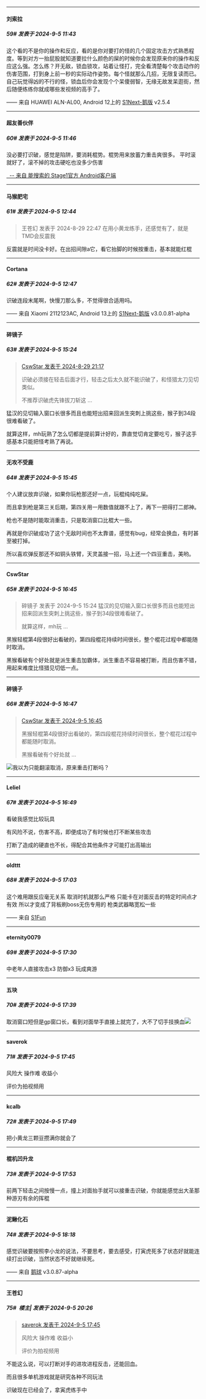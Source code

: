 ﻿
*****

####  刘索拉  
##### 59#       发表于 2024-9-5 11:43

这个看的不是你的操作和反应，看的是你对要打的怪的几个固定攻击方式熟悉程度。等到对方一抬屁股就知道要拉什么颜色的屎的时候你会发现原来你的操作和反应这么强。怎么练？开无敌，锁血锁攻，站着让怪打，完全看清楚每个攻击动作的伤害范围，打到身上前一秒的实际动作姿势。每个怪就那么几招，无限复读而已。自己玩觉得凶的不行的怪，锁血后你会发现个个呆傻弱智，无缘无故发呆逛街，然后随便练练你就成哪些发视频的高手了。

—— 来自 HUAWEI ALN-AL00, Android 12上的 [S1Next-鹅版](https://github.com/ykrank/S1-Next/releases) v2.5.4

*****

####  超友善伙伴  
##### 60#       发表于 2024-9-5 11:46

没必要打识破，感觉是陷阱，要消耗棍势。棍势用来放蓄力重击爽很多。
平时滚就好了，滚不掉的攻击硬吃也没多少伤害

[  -- 来自 能搜索的 Stage1官方 Android客户端](https://www.coolapk.com/apk/140634)


*****

####  马猴肥宅  
##### 61#       发表于 2024-9-5 12:44

<blockquote>王苍幻 发表于 2024-8-29 22:47
在用小黄龙练手，还感觉有了，就是TMD会反震我</blockquote>
反震就是时间没卡好。在出招间隙a它，看它抬脚的时候按重击，基本就能红棍


*****

####  Cortana  
##### 62#       发表于 2024-9-5 12:47

识破连段末尾啊，快慢刀那么多，不觉得很合适用吗。

—— 来自 Xiaomi 2112123AC, Android 13上的 [S1Next-鹅版](https://github.com/ykrank/S1-Next/releases) v3.0.0.81-alpha


*****

####  碎镜子  
##### 63#       发表于 2024-9-5 15:24

<blockquote><a href="httphttps://bbs.saraba1st.com/2b/forum.php?mod=redirect&amp;goto=findpost&amp;pid=66057970&amp;ptid=2197200" target="_blank">CswStar 发表于 2024-8-29 21:17</a>

识破必须接在轻击后面才行，轻击之后太久就不能识破了，和怪猎太刀见切类似。

不推荐识破虎先锋拔刀斩这 ...</blockquote>
猛汉的见切输入窗口长很多而且也能短出招来回派生突刺上挑这些，猴子到34段很难看破了。

就算这样，mh玩熟了怎么切都是提前算计好的，靠直觉切肯定要吃亏，猴子这手感基本只能把怪考熟了再说。


*****

####  无攻不受鹿  
##### 64#       发表于 2024-9-5 15:45

个人建议放弃识破，如果你玩枪那还好一点，玩棍纯纯吃屎。

而且拿到枪是第三关后期，第四关用一用数值就跟不上了，再下一把得打二郎神。

枪也不是随时能取消重击，只是取消窗口比棍大一些。

再就是你识破成功了这个无敌时间也不太靠谱，感觉有bug，经常会换血，有时甚至被打掉。

所以喜欢弹反那还不如铜头铁臂，天灵盖接一招，马上还一个四豆重击，美哟。


*****

####  CswStar  
##### 65#       发表于 2024-9-5 16:45

<blockquote>碎镜子 发表于 2024-9-5 15:24
猛汉的见切输入窗口长很多而且也能短出招来回派生突刺上挑这些，猴子到34段很难看破了。

就算这样，mh玩 ...</blockquote>
黑猴轻棍第4段很好出看破的，第四段棍花持续时间很长，整个棍花过程中都能随时取消。

黑猴看破有个好处就是派生重击加霸体，派生重击不容易被打断，而且伤害不错，用起来难度比怪猎见切低一点。

*****

####  碎镜子  
##### 66#       发表于 2024-9-5 16:47

<blockquote><a href="httphttps://bbs.saraba1st.com/2b/forum.php?mod=redirect&amp;goto=findpost&amp;pid=66121248&amp;ptid=2197200" target="_blank">CswStar 发表于 2024-9-5 16:45</a>

黑猴轻棍第4段很好出看破的，第四段棍花持续时间很长，整个棍花过程中都能随时取消。

黑猴看破有个好处就 ...</blockquote>
<img src="https://static.saraba1st.com/image/smiley/face2017/068.png" referrerpolicy="no-referrer">我以为只能翻滚取消，原来重击打断吗？

*****

####  Leliel  
##### 67#       发表于 2024-9-5 16:49

看破我感觉比较玩具

有风险不说，伤害不高，即便成功了有时候也打不断某些攻击

打断了造成的硬直也不长，得配合其他条件才可能打出高输出


*****

####  oldttt  
##### 68#       发表于 2024-9-5 17:03

这个难用跟反应毫无关系 取消时机就那么严格 只能卡在对面反击的特定时间点才有效 所以才变成了背板刷boss无伤专用的
枪类武器略宽松一些 

—— 来自 [S1Fun](https://s1fun.koalcat.com)


*****

####  eternity0079  
##### 69#       发表于 2024-9-5 17:30

中老年人直接攻击x3 防御x3 玩成爽游


*****

####  五块  
##### 70#       发表于 2024-9-5 17:39

取消窗口短但是gp窗口长，看到对面举手直接上就完了，大不了切手技换血<img src="https://static.saraba1st.com/image/smiley/face2017/049.png" referrerpolicy="no-referrer">


*****

####  saverok  
##### 71#       发表于 2024-9-5 17:45

风险大 操作难 收益小

评价为拍视频用


*****

####  kcalb  
##### 72#       发表于 2024-9-5 17:49

把小黄龙三颗豆攒满你就会了

*****

####  棍机凹升龙  
##### 73#       发表于 2024-9-5 17:53

前两下轻击之间按慢一点，撞上对面抬手就可以接重击识破，你就能感觉出大圣那种游刃有余的挥棍


*****

####  泥鳅化石  
##### 74#       发表于 2024-9-5 18:18

感觉识破要按照李小龙的说法，不要思考，要去感受，打寅虎死多了状态好就能连续打出识破，当然状态不好就继续死。

—— 来自 [鹅球](https://www.pgyer.com/xfPejhuq) v3.0.87-alpha


*****

####  王苍幻  
##### 75#         楼主| 发表于 2024-9-5 20:26

<blockquote><a href="httphttps://bbs.saraba1st.com/2b/forum.php?mod=redirect&amp;goto=findpost&amp;pid=66121939&amp;ptid=2197200" target="_blank">saverok 发表于 2024-9-5 17:45</a>

风险大 操作难 收益小

评价为拍视频用</blockquote>
不能这么说，可以打断对手的进攻进程反击，还能回血。

而且很多单机游戏就是研究各种不同玩法

识破现在已经会了，拿寅虎练手中

